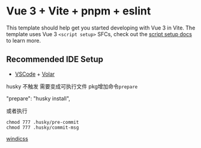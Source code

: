# Vue 3 + Vite + pnpm + eslint

This template should help get you started developing with Vue 3 in Vite. The template uses Vue 3
`<script setup>` SFCs, check out the
[script setup docs](https://v3.vuejs.org/api/sfc-script-setup.html#sfc-script-setup) to learn more.

## Recommended IDE Setup

- [VSCode](https://code.visualstudio.com/) +
  [Volar](https://marketplace.visualstudio.com/items?itemName=johnsoncodehk.volar)

husky 不触发 需要变成可执行文件
pkg增加命令`prepare`

"prepare": "husky install",

或者执行

``` 
chmod 777 .husky/pre-commit
chmod 777 .husky/commit-msg
```

[windicss](https://cn.windicss.org/utilities/general/colors.html)